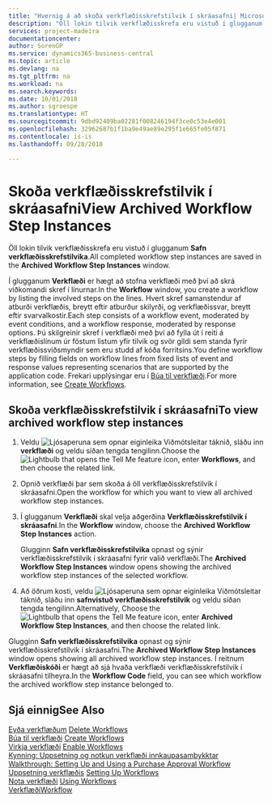 ```yaml
---
title: "Hvernig á að skoða verkflæðisskrefstilvik í skráasafni| Microsoft Docs"
description: "Öll lokin tilvik verkflæðisskrefa eru vistuð í glugganum **Safn verkflæðisskrefstilvika**."
services: project-madeira
documentationcenter: 
author: SorenGP
ms.service: dynamics365-business-central
ms.topic: article
ms.devlang: na
ms.tgt_pltfrm: na
ms.workload: na
ms.search.keywords: 
ms.date: 10/01/2018
ms.author: sgroespe
ms.translationtype: HT
ms.sourcegitcommit: 9dbd92409ba02281f008246194f3ce0c53e4e001
ms.openlocfilehash: 32962687b1f1ba9e49ae89e295f1e665fe05f871
ms.contentlocale: is-is
ms.lasthandoff: 09/28/2018

---
```

# <a name="view-archived-workflow-step-instances"></a><span data-ttu-id="d6d80-103">Skoða verkflæðisskrefstilvik í skráasafni</span><span class="sxs-lookup"><span data-stu-id="d6d80-103">View Archived Workflow Step Instances</span></span>
<span data-ttu-id="d6d80-104">Öll lokin tilvik verkflæðisskrefa eru vistuð í glugganum **Safn verkflæðisskrefstilvika**.</span><span class="sxs-lookup"><span data-stu-id="d6d80-104">All completed workflow step instances are saved in the **Archived Workflow Step Instances** window.</span></span>  

 <span data-ttu-id="d6d80-105">Í glugganum **Verkflæði** er hægt að stofna verkflæði með því að skrá viðkomandi skref í línurnar.</span><span class="sxs-lookup"><span data-stu-id="d6d80-105">In the **Workflow** window, you create a workflow by listing the involved steps on the lines.</span></span> <span data-ttu-id="d6d80-106">Hvert skref samanstendur af atburði verkflæðis, breytt eftir atburður skilyrði, og verkflæðissvar, breytt eftir svarvalkostir.</span><span class="sxs-lookup"><span data-stu-id="d6d80-106">Each step consists of a workflow event, moderated by event conditions, and a workflow response, moderated by response options.</span></span> <span data-ttu-id="d6d80-107">Þú skilgreinir skref í verkflæði með því að fylla út í reiti á verkflæðislínum úr föstum listum yfir tilvik og svör gildi sem standa fyrir verkflæðissviðsmyndir sem eru studd af kóða forritsins.</span><span class="sxs-lookup"><span data-stu-id="d6d80-107">You define workflow steps by filling fields on workflow lines from fixed lists of event and response values representing scenarios that are supported by the application code.</span></span> <span data-ttu-id="d6d80-108">Frekari upplýsingar eru í [Búa til verkflæði](across-how-to-create-workflows.md).</span><span class="sxs-lookup"><span data-stu-id="d6d80-108">For more information, see [Create Workflows](across-how-to-create-workflows.md).</span></span>  

## <a name="to-view-archived-workflow-step-instances"></a><span data-ttu-id="d6d80-109">Skoða verkflæðisskrefstilvik í skráasafni</span><span class="sxs-lookup"><span data-stu-id="d6d80-109">To view archived workflow step instances</span></span>  
1.  <span data-ttu-id="d6d80-110">Veldu ![Ljósaperuna sem opnar eiginleika Viðmótsleitar](media/ui-search/search_small.png "Segðu mér hvað þú vilt gera") táknið, sláðu inn **verkflæði** og veldu síðan tengda tengilinn.</span><span class="sxs-lookup"><span data-stu-id="d6d80-110">Choose the ![Lightbulb that opens the Tell Me feature](media/ui-search/search_small.png "Tell me what you want to do") icon, enter **Workflows**, and then choose the related link.</span></span>  
2.  <span data-ttu-id="d6d80-111">Opnið verkflæði þar sem skoða á öll verkflæðisskrefstilvik í skráasafni.</span><span class="sxs-lookup"><span data-stu-id="d6d80-111">Open the workflow for which you want to view all archived workflow step instances.</span></span>  
3.  <span data-ttu-id="d6d80-112">Í glugganum **Verkflæði** skal velja aðgerðina **Verkflæðisskrefstilvik í skráasafni**.</span><span class="sxs-lookup"><span data-stu-id="d6d80-112">In the **Workflow** window, choose the **Archived Workflow Step Instances** action.</span></span>  

    <span data-ttu-id="d6d80-113">Glugginn **Safn verkflæðisskrefstilvika** opnast og sýnir verkflæðisskrefstilvik í skráasafni fyrir valið verkflæði.</span><span class="sxs-lookup"><span data-stu-id="d6d80-113">The **Archived Workflow Step Instances** window opens showing the archived workflow step instances of the selected workflow.</span></span>  
4.  <span data-ttu-id="d6d80-114">Að öðrum kosti, veldu ![Ljósaperuna sem opnar eiginleika Viðmótsleitar](media/ui-search/search_small.png "Segðu mér hvað þú vilt gera") táknið, sláðu inn **safnvistuð verkflæðisskrefstilvik** og veldu síðan tengda tengilinn.</span><span class="sxs-lookup"><span data-stu-id="d6d80-114">Alternatively, Choose the ![Lightbulb that opens the Tell Me feature](media/ui-search/search_small.png "Tell me what you want to do") icon, enter **Archived Workflow Step Instances**, and then choose the related link.</span></span>  

<span data-ttu-id="d6d80-115">Glugginn **Safn verkflæðisskrefstilvika** opnast og sýnir verkflæðisskrefstilvik í skráasafni.</span><span class="sxs-lookup"><span data-stu-id="d6d80-115">The **Archived Workflow Step Instances** window opens showing all archived workflow step instances.</span></span> <span data-ttu-id="d6d80-116">Í reitnum **Verkflæðiskóði** er hægt að sjá hvaða verkflæði verkflæðisskrefstilvik í skráasafni tilheyra.</span><span class="sxs-lookup"><span data-stu-id="d6d80-116">In the **Workflow Code** field, you can see which workflow the archived workflow step instance belonged to.</span></span>  

## <a name="see-also"></a><span data-ttu-id="d6d80-117">Sjá einnig</span><span class="sxs-lookup"><span data-stu-id="d6d80-117">See Also</span></span>  
 <span data-ttu-id="d6d80-118">[Eyða verkflæðum](across-how-to-delete-workflows.md) </span><span class="sxs-lookup"><span data-stu-id="d6d80-118">[Delete Workflows](across-how-to-delete-workflows.md) </span></span>  
 <span data-ttu-id="d6d80-119">[Búa til verkflæði](across-how-to-create-workflows.md) </span><span class="sxs-lookup"><span data-stu-id="d6d80-119">[Create Workflows](across-how-to-create-workflows.md) </span></span>  
 <span data-ttu-id="d6d80-120">[Virkja verkflæði](across-how-to-enable-workflows.md) </span><span class="sxs-lookup"><span data-stu-id="d6d80-120">[Enable Workflows](across-how-to-enable-workflows.md) </span></span>  
 <span data-ttu-id="d6d80-121">[Kynning: Uppsetning og notkun verkflæði innkaupasamþykktar](walkthrough-setting-up-and-using-a-purchase-approval-workflow.md) </span><span class="sxs-lookup"><span data-stu-id="d6d80-121">[Walkthrough: Setting Up and Using a Purchase Approval Workflow](walkthrough-setting-up-and-using-a-purchase-approval-workflow.md) </span></span>  
 <span data-ttu-id="d6d80-122">[Uppsetning verkflæðis](across-set-up-workflows.md) </span><span class="sxs-lookup"><span data-stu-id="d6d80-122">[Setting Up Workflows](across-set-up-workflows.md) </span></span>  
 <span data-ttu-id="d6d80-123">[Nota verkflæði](across-use-workflows.md) </span><span class="sxs-lookup"><span data-stu-id="d6d80-123">[Using Workflows](across-use-workflows.md) </span></span>  
 [<span data-ttu-id="d6d80-124">Verkflæði</span><span class="sxs-lookup"><span data-stu-id="d6d80-124">Workflow</span></span>](across-workflow.md)

